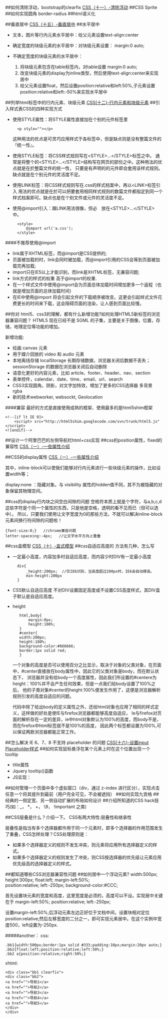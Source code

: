 ##如何清除浮动，bootstrap的clearfix
[CSS（十一）-清除浮动](http://xfhnever.github.io/blog/2014/07/29/css-clearfloat/)
##CSS Sprite
[]()
##如何实现圆角
border-radius
##html语义化

##垂直居中
[CSS（十五）-垂直居中](http://xfhnever.github.io/blog/2014/08/14/css-verticalcenter/)
##水平居中
- 文本，图片等行内元素水平居中：给父元素设置text-align:center
- 确定宽度的块级元素的水平居中：对块级元素设置： margin:0 auto;
- 不确定宽度的块级元素的水平居中：
    
    1. 将块级元素包含在table标签内，对table设置      margin:0 auto;
    2. 改变块级元素的display为inline类型，然后使用text-align:center来实现居中
    3. 给父元素设置float，然后设置position:relative和left:50%,子元素设置position:relative和left:-50%来实现水平居中

##列举html标签中的行内元素、块级元素
[CSS(十二)-行内元素和块级元素](http://xfhnever.github.io/blog/2014/07/29/css-inline-and-block/)
##引入样式表CSS的四种实现方式
- 使用STYLE属性：将STYLE属性直接加在个别的元件标签里

        <p style=""></p>
    这种用法的优点是可灵巧应用样式于各标签中，但是缺点则是没有整篇文件的『统一性』。        
  
- 使用STYLE标签：将CSS样式规则写在&lt;STYLE>...&lt;/STYLE>标签之中。
    通常是将整个的&lt;STYLE>...&lt;/STYLE>结构写在网页的<HEAD></HEAD>部份之中。这种用法的优点就是在於整篇文件的统一性，
    只要是有声明的的元件即会套用该样式规则。缺点就是在个别元件的灵活度不足。

- 使用LINK标签：将CSS样式规则写在.css的样式档案中，再以&lt;LINK>标签引入
    用法的优点就是在於可以把要套用相同样式规则的数篇文件都指定到同一个样式档案即可。缺点也是在个别文件或元件的灵活度不足。
- 使用@import引入：跟LINK用法很像，但必　放在&lt;STYLE>...&lt;/STYLE>中。

        <style>
            @import url('a.css');
        </style>

####不推荐使用@import
- link属于XHTML标签，而@import是CSS提供的;
- 页面被加载的时，link会同时被加载，而@import引用的CSS会等到页面被加载完再加载;
- import只在IE5以上才能识别，而link是XHTML标签，无兼容问题;
- link方式的样式的权重 高于@import的权重.
- 在一个样式文件中使用@import会为页面总体加载时间增加更多一个返程（也就是增加页面的总体加载时间）
- 在IE中使用@import 将会引起文件的下载顺序被改变。这更会引起样式文件花费更长的时间来下载，这会阻碍页面的渲染，让人感到页面比较慢。

##你对 html5、css3的理解，都有什么新增功能?如何处理HTML5新标签的浏览器兼容问题？
HTML5 现在已经不是 SGML 的子集，主要是关于图像，位置，存储，地理定位等功能的增加。

新增功能:

- 绘画 canvas 元素
- 用于媒介回放的 video 和 audio 元素
- 本地离线存储 localStorage 长期存储数据，浏览器关闭后数据不丢失；sessionStorage 的数据在浏览器关闭后自动删除
- 语意化更好的内容元素，比如 article、footer、header、nav、section
- 表单控件，calendar、date、time、email、url、search
- CSS3实现圆角，阴影，对文字加特效，增加了更多的CSS选择器  多背景 rgba 
- 新的技术webworker, websockt, Geolocation

####兼容
最好的方式是直接使用成熟的框架、使用最多的是html5shim框架

    <!--[if lt IE 9]> 
        <script> src="http://html5shim.googlecode.com/svn/trunk/html5.js"</script> 
    <![endif]--> 
    
##设计一个阿里巴巴的左侧导航栏html+css实现
##css的position属性，fixed的兼容性
[CSS（一）-一些属性介绍](http://xfhnever.github.io/blog/2014/07/24/css-introduction/)

##CSS的display属性
[CSS（一）-一些属性介绍](http://xfhnever.github.io/blog/2014/07/24/css-introduction/)

其中，inline-block可以使我们能够对行内元素进行一些块级元素的操作，比如设置width等；

display:none ：隐藏对象。与 visibility 属性的hidden值不同，其不为被隐藏的对象保留其物理空间。

##css的display行内块之间空白间隙的问题
空格符本质上就是个字符，与a,b,c,d这些字符是个同一个属性的东西，只是他是空格，透明的看不见而已（但可以选中）。
所以，只要我们使用让文字宽度为0的那些方法，不就可以解决inline-block元素间换行符间隙的问题啦！

    {font-size:0;}   //chrome兼容问题
    letter-spaceing:-4px;   //让文字水平方向上重叠

##css盒模型
[CSS（十）-盒式模型](http://xfhnever.github.io/blog/2014/07/29/css-box/)
##css自适应高度的 方法有几种，怎么写 
- 一定最小高度，内容加多时自适应高度，而内容少时DIV有一定最小高度

        div{ 
            _height:200px;  //仅IE6识别，当高度超过200px时，IE6会自动撑高。
            min-height:200px 
        } 
- CSS默认自适应高度
    不对DIV设置固定高度或不设置CSS高度样式，其DIV盒子默认是自适应高度。
    
- height
        
         html,body{
             margin:0px;
             height:100%;
         }
         #center{
         width:200px;
         height:100%;
         background-color:#666666;
         border:1px solid red;
         }
   一个对象的高度是否可以使用百分之比显示，取决于对象的父类对象，在页面中，#center直接放在body属性中，因此它的父类对象是body，而在默认状态下，
   浏览器并没有给body一个高度属性，因此我们所设置的#centere为height：100%并不会产生任何效果，但是一点我们给body设置了100%之后，
   他的子类对象#center的height:100%便发生作用了，这便是浏览器解析规则引发的高度自适应的问题。
         
   代码中除了给出body的定义属性之外，还给html对象也应用了相同的样式定义，这样做的好处是使IE与firefox浏览器都能够高度自适应，
   Ie与firefox对页面的解析存在一定的差异，ie中html对象默认为100%的高度，而body不是，而在firefox中html标签就不是100%的高度，
   因此两个标签都设置为100%,可以保证两款浏览器都能正常工作。

##怎么解决 IE 6、7、8 不支持 placeholder 的问题
[CSS(十六)-设置input Placeholder样式](http://xfhnever.github.io/blog/2014/08/20/css-placeholder/)
##如何实现鼠标悬浮在某个元素上时在这个位置出现一个 tooltip
- title属性
- Jquery tooltip()函数
- JS实现：

<script type="text/javascript">
    jQuery(function($) {
    var $liveTip = $('<div id="livetip"></div>').hide().appendTo('body');
    var tipTitle = '';
    $('#mytable').bind('mouseover mouseout mousemove', function(event) {
        var $link = $(event.target).closest('a');
        if (!$link.length) { return; }
        var link = $link[0];
        if (event.type == 'mouseover' || event.type == 'mousemove') {
            $liveTip.css({
                top: event.pageY + 12,
                left: event.pageX + 12
            });
        };
        if (event.type == 'mouseover') {
            tipTitle = link.title;
            link.title = '';
            $liveTip.html('<div>' + tipTitle + '</div><div>' + link.href + '</div>')
            .show();
        };
        if (event.type == 'mouseout') {
            $liveTip.hide();
            if (tipTitle) {
                link.title = tipTitle;
            };
        };
    });
    });
</script>
##如何管理一个页面中多个虚拟窗口（div，通过 z-index 进行区分），实现点击任意一个将其提升到最前（用户完全可见，不会被遮挡）
##如何实现九宫格
##经典的一侧定宽、另一侧自动扩展的布局如何设计
##介绍所知道的CSS hack技巧(如：_， *， +， \9， !important 之类)

##CSS层叠是什么？介绍一下。
CSS有两大特性:层叠性和继承性

层叠性是指当有多个选择器都作用于同一个元素时，即多个选择器的作用范围发生了重叠，CSS怎样处理？CSS处理原则是：

- 如果多个选择器定义的规则不发生冲突，则元素将应用所有选择器定义的样式。
- 如果多个选择器定义的规则发生了冲突，则CSS按选择器的优先级让元素应用优先级高的选择器定义的样式。

##都知道哪些CSS浏览器兼容性问题
##如何居中一个浮动元素? 
        width:500px;
        height:300px; 
        float:left; 
        margin-left:50%;  
        position:relative; 
        left:-250px; 
        background-color:#CCC; 
        
首先设置块元素的宽度和高度，这里宽度是必须的，高度可以不设。实现居中关键在于 margin-left:50%; position:relative; left:-250px;

设置margin-left:50%;后浮动元素左边正好位于文档中间，设置块相对定位position:relative;然后左移宽度的二分之一，即可实现元素居中。在这个实例中宽度500，left设置为-250px.

#####another：
css:
   
    .bb1{width:500px;border:1px solid #333;padding:10px;margin:20px auto;}
    .bb2{float:left;position:relative;left:50%;}
    .bb2 a{position:relative;right:50%;}

xhtml:

    <div class="bb1 clearfix">
    <div class="bb2">
    <a href="">导航1</a>
    <a href="">导航2</a>
    <a href="">导航3</a>
    <a href="">导航4</a>
    <a href="">导航5</a>
    </div>
    </div>
